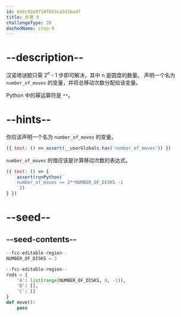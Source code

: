 ```yaml
---
id: 64dc92a9718fb53ca3d1bad7
title: 步骤 9
challengeType: 20
dashedName: step-9
---
```


# --description--

汉诺塔谜题只需 2<sup>n</sup> - 1 步即可解决，其中 n 是圆盘的数量。 声明一个名为 `number_of_moves` 的变量，并将总移动次数分配给该变量。

Python 中的幂运算符是 `**`。

# --hints--

你应该声明一个名为 `number_of_moves` 的变量。

```js
({ test: () => assert(__userGlobals.has('number_of_moves')) })
```

`number_of_moves` 的值应该是计算移动次数的表达式。

```js
({ test: () => {
    assert(runPython(`  
    number_of_moves == 2**NUMBER_OF_DISKS -1      
    `))
} })
```

# --seed--

## --seed-contents--

```py
--fcc-editable-region--
NUMBER_OF_DISKS = 3

--fcc-editable-region--
rods = {
    'A': list(range(NUMBER_OF_DISKS, 0, -1)),
    'B': [],
    'C': []
}
def move():
    pass
```
